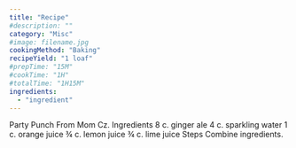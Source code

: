 ```yaml
---
title: "Recipe"
#description: ""
category: "Misc"
#image: filename.jpg
cookingMethod: "Baking"
recipeYield: "1 loaf"
#prepTime: "15M"
#cookTime: "1H"
#totalTime: "1H15M"
ingredients:
  - "ingredient"
---
```


Party Punch
From Mom Cz.
Ingredients
8 c. ginger ale
4 c. sparkling water
1 c. orange juice
¾ c. lemon juice
¾ c. lime juice
Steps
Combine ingredients.
